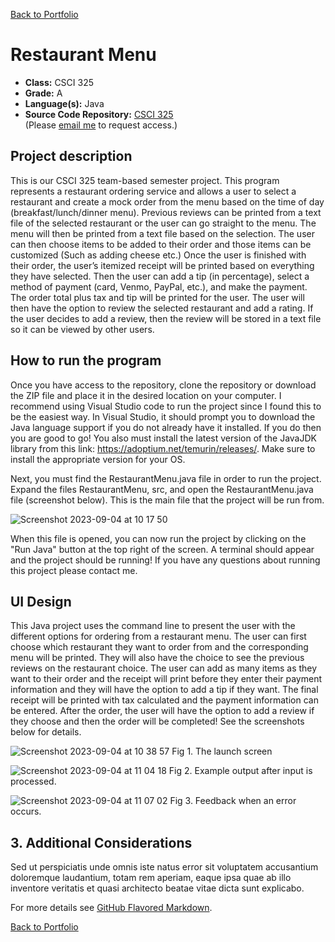 [Back to Portfolio](./)

Restaurant Menu
===============

-   **Class:** CSCI 325
-   **Grade:** A
-   **Language(s):** Java
-   **Source Code Repository:** [CSCI 325](https://github.com/logon02/csci325-Restaurant-menu)  
    (Please [email me](mailto:lcferguson@csustudent.net?subject=GitHub%20Access) to request access.)

## Project description

This is our CSCI 325 team-based semester project. This program represents a restaurant ordering service and allows a user to select a restaurant and create a mock order from the menu based on the time of day (breakfast/lunch/dinner menu). Previous reviews can be printed from a text file of the selected restaurant or the user can go straight to the menu. The menu will then be printed from a text file based on the selection. The user can then choose items to be added to their order and those items can be customized (Such as adding cheese etc.) Once the user is finished with their order, the user’s itemized receipt will be printed based on everything they have selected. Then the user can add a tip (in percentage), select a method of payment (card, Venmo, PayPal, etc.), and make the payment. The order total plus tax and tip will be printed for the user. The user will then have the option to review the selected restaurant and add a rating. If the user decides to add a review, then the review will be stored in a text file so it can be viewed by other users.

## How to run the program

Once you have access to the repository, clone the repository or download the ZIP file and place it in the desired location on your computer. I recommend using Visual Studio code to run the project since I found this to be the easiest way. In Visual Studio, it should prompt you to download the Java language support if you do not already have it installed. If you do then you are good to go! You also must install the latest version of the JavaJDK library from this link: https://adoptium.net/temurin/releases/. Make sure to install the appropriate version for your OS.

Next, you must find the RestaurantMenu.java file in order to run the project. Expand the files RestaurantMenu, src, and open the RestaurantMenu.java file (screenshot below). This is the main file that the project will be run from. 

![Screenshot 2023-09-04 at 10 17 50](https://github.com/logon02/logon02.github.io/assets/85260424/c8e07877-2524-4ca2-99bd-da76145d526d)

When this file is opened, you can now run the project by clicking on the "Run Java" button at the top right of the screen. A terminal should appear and the project should be running! If you have any questions about running this project please contact me.

## UI Design

This Java project uses the command line to present the user with the different options for ordering from a restaurant menu. The user can first choose which restaurant they want to order from and the corresponding menu will be printed. They will also have the choice to see the previous reviews on the restaurant choice. The user can add as many items as they want to their order and the receipt will print before they enter their payment information and they will have the option to add a tip if they want. The final receipt will be printed with tax calculated and the payment information can be entered. After the order, the user will have the option to add a review if they choose and then the order will be completed! See the screenshots below for details.

![Screenshot 2023-09-04 at 10 38 57](https://github.com/logon02/logon02.github.io/assets/85260424/8a6e09f1-ef44-471f-909e-b94dfef0aa01)
Fig 1. The launch screen

![Screenshot 2023-09-04 at 11 04 18](https://github.com/logon02/logon02.github.io/assets/85260424/d73d0bdf-2988-4efa-b053-ea392d535077)
Fig 2. Example output after input is processed.

![Screenshot 2023-09-04 at 11 07 02](https://github.com/logon02/logon02.github.io/assets/85260424/9c0536d9-5146-4078-bbc5-8deb80a19e40)
Fig 3. Feedback when an error occurs.

## 3. Additional Considerations

Sed ut perspiciatis unde omnis iste natus error sit voluptatem accusantium doloremque laudantium, totam rem aperiam, eaque ipsa quae ab illo inventore veritatis et quasi architecto beatae vitae dicta sunt explicabo. 

For more details see [GitHub Flavored Markdown](https://guides.github.com/features/mastering-markdown/).

[Back to Portfolio](./)
